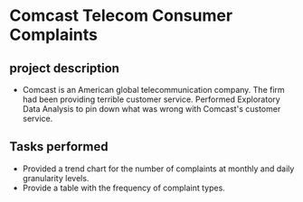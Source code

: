 # Comcast Telecom Consumer Complaints
## project description
   * Comcast is an American global telecommunication company. The firm had been providing terrible customer service. Performed Exploratory Data Analysis to pin down what was wrong with Comcast's customer service.
   
## Tasks performed
   * Provided a trend chart for the number of complaints at monthly and daily granularity levels.
   * Provide a table with the frequency of complaint types.
